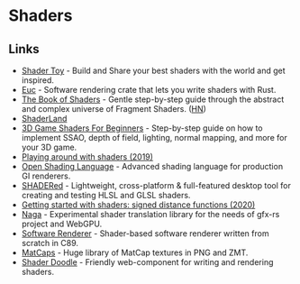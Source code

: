 # Shaders

## Links

* [Shader Toy](https://www.shadertoy.com/) - Build and Share your best shaders with the world and get inspired.
* [Euc](https://github.com/zesterer/euc) - Software rendering crate that lets you write shaders with Rust.
* [The Book of Shaders](https://thebookofshaders.com/) - Gentle step-by-step guide through the abstract and complex universe of Fragment Shaders. \([HN](https://news.ycombinator.com/item?id=23497924)\)
* [ShaderLand](http://shaderland.com/)
* [3D Game Shaders For Beginners](https://github.com/lettier/3d-game-shaders-for-beginners) - Step-by-step guide on how to implement SSAO, depth of field, lighting, normal mapping, and more for your 3D game.
* [Playing around with shaders \(2019\)](https://bou.ke/blog/shaders/)
* [Open Shading Language](https://github.com/imageworks/OpenShadingLanguage) - Advanced shading language for production GI renderers.
* [SHADERed](https://github.com/dfranx/SHADERed) - Lightweight, cross-platform & full-featured desktop tool for creating and testing HLSL and GLSL shaders.
* [Getting started with shaders: signed distance functions \(2020\)](https://jvns.ca/blog/2020/03/15/writing-shaders-with-signed-distance-functions/)
* [Naga](https://github.com/gfx-rs/naga) - Experimental shader translation library for the needs of gfx-rs project and WebGPU.
* [Software Renderer](https://github.com/zauonlok/renderer) - Shader-based software renderer written from scratch in C89.
* [MatCaps](https://github.com/nidorx/matcaps) - Huge library of MatCap textures in PNG and ZMT.
* [Shader Doodle](https://github.com/halvves/shader-doodle) - Friendly web-component for writing and rendering shaders.

